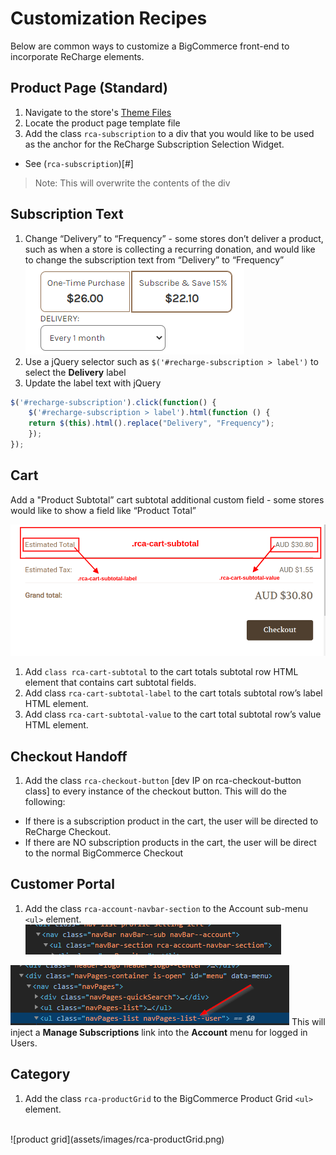 # Customization Recipes

Below are common ways to customize a BigCommerce front-end to incorporate ReCharge elements.

## Product Page (Standard)
1. Navigate to the store's [Theme Files](https://support.bigcommerce.com/s/article/Stencil-Themes#edit)
2. Locate the product page template file
3. Add the class `rca-subscription` to a div that you would like to be used as the anchor for the ReCharge Subscription Selection Widget. 
* See (`rca-subscription`)[#]
> Note: This will overwrite the contents of the div 

## Subscription Text
1. Change “Delivery” to “Frequency” - some stores don’t deliver a product, such as when a store is collecting a recurring donation, and would like to change the subscription text from “Delivery” to “Frequency”
![delivery-frequency](assets/images/delivery-frequency.png)
2. Use a jQuery selector such as `$('#recharge-subscription > label')` to select the **Delivery** label
3. Update the label text with jQuery

```js
$('#recharge-subscription').click(function() {
    $('#recharge-subscription > label').html(function () {
    return $(this).html().replace("Delivery", "Frequency");
    });
});
```
## Cart 
Add a "Product Subtotal” cart subtotal additional custom field - some stores would like to show a field like “Product Total”

![cart](assets/images/cart.png)

1. Add  `class rca-cart-subtotal` to the cart totals subtotal row HTML element that contains cart subtotal fields.
2. Add class `rca-cart-subtotal-label` to the cart totals subtotal row’s label HTML element.
3. Add class `rca-cart-subtotal-value` to the cart total subtotal row’s value HTML element.

## Checkout Handoff
1. Add the class `rca-checkout-button` [dev IP on rca-checkout-button class] to every instance of the checkout button. This will do the following:
  * If there is a subscription product in the cart, the user will be directed to ReCharge Checkout.
  * If there are NO subscription products in the cart, the user will be direct to the normal BigCommerce Checkout

## Customer Portal
1. Add the class `rca-account-navbar-section` to the Account sub-menu `<ul>` element.
![navbar section](assets/images/rca-account-navbar.png)

![navbar list](assets/images/navbar-list.png)
This will inject a **Manage Subscriptions** link into the **Account** menu for logged in Users.

## Category
1. Add the class `rca-productGrid` to the BigCommerce Product Grid `<ul>` element.
<br>
![product grid](assets/images/rca-productGrid.png)

